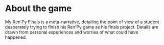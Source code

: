 # About the game

My Ren'Py Finals is a meta-narrative, detailing the point of view of a student desperately trying to finish his Ren'Py game as his finals project. Details are drawn from personal experiences and worries of what could have happened.
